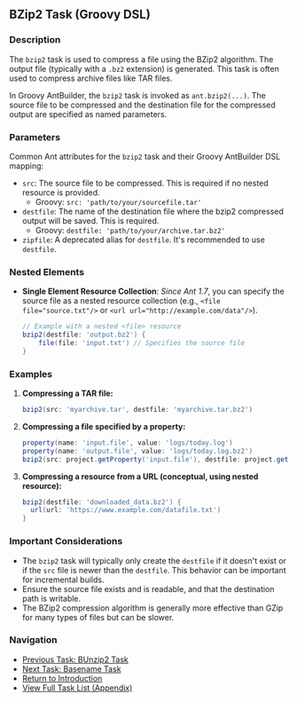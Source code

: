 ## BZip2 Task (Groovy DSL)

### Description

The `bzip2` task is used to compress a file using the BZip2 algorithm. The output file (typically with a `.bz2` extension) is generated. This task is often used to compress archive files like TAR files.

In Groovy AntBuilder, the `bzip2` task is invoked as `ant.bzip2(...)`. The source file to be compressed and the destination file for the compressed output are specified as named parameters.

### Parameters

Common Ant attributes for the `bzip2` task and their Groovy AntBuilder DSL mapping:

*   `src`: The source file to be compressed. This is required if no nested resource is provided.
    *   Groovy: `src: 'path/to/your/sourcefile.tar'`
*   `destfile`: The name of the destination file where the bzip2 compressed output will be saved. This is required.
    *   Groovy: `destfile: 'path/to/your/archive.tar.bz2'`
*   `zipfile`: A deprecated alias for `destfile`. It's recommended to use `destfile`.

### Nested Elements

*   **Single Element Resource Collection**: _Since Ant 1.7_, you can specify the source file as a nested resource collection (e.g., `<file file="source.txt"/>` or `<url url="http://example.com/data"/>`).
    ```groovy
    // Example with a nested <file> resource
    bzip2(destfile: 'output.bz2') {
        file(file: 'input.txt') // Specifies the source file
    }
    ```

### Examples

1.  **Compressing a TAR file:**

    ```groovy
    bzip2(src: 'myarchive.tar', destfile: 'myarchive.tar.bz2')
    ```

2.  **Compressing a file specified by a property:**

    ```groovy
    property(name: 'input.file', value: 'logs/today.log')
    property(name: 'output.file', value: 'logs/today.log.bz2')
    bzip2(src: project.getProperty('input.file'), destfile: project.getProperty('output.file'))
    ```

3.  **Compressing a resource from a URL (conceptual, using nested resource):**

    ```groovy
    bzip2(destfile: 'downloaded_data.bz2') {
      url(url: 'https://www.example.com/datafile.txt')
    }
    ```

### Important Considerations

*   The `bzip2` task will typically only create the `destfile` if it doesn't exist or if the `src` file is newer than the `destfile`. This behavior can be important for incremental builds.
*   Ensure the source file exists and is readable, and that the destination path is writable.
*   The BZip2 compression algorithm is generally more effective than GZip for many types of files but can be slower.

### Navigation

*   [Previous Task: BUnzip2 Task](BUnzip2_Task_Groovy.md)
*   [Next Task: Basename Task](Basename_Task_Groovy.md)
*   [Return to Introduction](00-Introduction_Groovy_Ant_Manual.md)
*   [View Full Task List (Appendix)](Appendix_A_Ant_XML_to_Groovy_Mapping.md)
